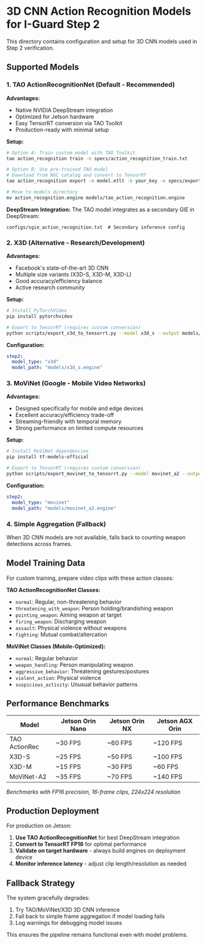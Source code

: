 # 3D CNN Action Recognition Models for I-Guard Step 2

This directory contains configuration and setup for 3D CNN models used in Step 2 verification.

## Supported Models

### 1. TAO ActionRecognitionNet (Default - Recommended)

**Advantages:**
- Native NVIDIA DeepStream integration
- Optimized for Jetson hardware
- Easy TensorRT conversion via TAO Toolkit
- Production-ready with minimal setup

**Setup:**
```bash
# Option A: Train custom model with TAO Toolkit
tao action_recognition train -e specs/action_recognition_train.txt

# Option B: Use pre-trained TAO model
# Download from NGC catalog and convert to TensorRT
tao action_recognition export -m model.etlt -k your_key -e specs/export.txt

# Move to models directory
mv action_recognition.engine models/tao_action_recognition.engine
```

**DeepStream Integration:**
The TAO model integrates as a secondary GIE in DeepStream:
```
configs/sgie_action_recognition.txt  # Secondary inference config
```

### 2. X3D (Alternative - Research/Development)

**Advantages:**
- Facebook's state-of-the-art 3D CNN
- Multiple size variants (X3D-S, X3D-M, X3D-L)
- Good accuracy/efficiency balance
- Active research community

**Setup:**
```bash
# Install PyTorchVideo
pip install pytorchvideo

# Export to TensorRT (requires custom conversion)
python scripts/export_x3d_to_tensorrt.py --model x3d_s --output models/x3d_s.engine
```

**Configuration:**
```yaml
step2:
  model_type: "x3d"
  model_path: "models/x3d_s.engine"
```

### 3. MoViNet (Google - Mobile Video Networks)

**Advantages:**
- Designed specifically for mobile and edge devices
- Excellent accuracy/efficiency trade-off
- Streaming-friendly with temporal memory
- Strong performance on limited compute resources

**Setup:**
```bash
# Install MoViNet dependencies
pip install tf-models-official

# Export to TensorRT (requires custom conversion)
python scripts/export_movinet_to_tensorrt.py --model movinet_a2 --output models/movinet_a2.engine
```

**Configuration:**
```yaml
step2:
  model_type: "movinet"
  model_path: "models/movinet_a2.engine"
```

### 4. Simple Aggregation (Fallback)

When 3D CNN models are not available, falls back to counting weapon detections across frames.

## Model Training Data

For custom training, prepare video clips with these action classes:

**TAO ActionRecognitionNet Classes:**
- `normal`: Regular, non-threatening behavior
- `threatening_with_weapon`: Person holding/brandishing weapon
- `pointing_weapon`: Aiming weapon at target
- `firing_weapon`: Discharging weapon
- `assault`: Physical violence without weapons
- `fighting`: Mutual combat/altercation

**MoViNet Classes (Mobile-Optimized):**
- `normal`: Regular behavior
- `weapon_handling`: Person manipulating weapon
- `aggressive_behavior`: Threatening gestures/postures
- `violent_action`: Physical violence
- `suspicious_activity`: Unusual behavior patterns

## Performance Benchmarks

| Model | Jetson Orin Nano | Jetson Orin NX | Jetson AGX Orin |
|-------|------------------|----------------|-----------------|
| TAO ActionRec | ~30 FPS | ~60 FPS | ~120 FPS |
| X3D-S | ~25 FPS | ~50 FPS | ~100 FPS |
| X3D-M | ~15 FPS | ~30 FPS | ~60 FPS |
| MoViNet-A2 | ~35 FPS | ~70 FPS | ~140 FPS |

*Benchmarks with FP16 precision, 16-frame clips, 224x224 resolution*

## Production Deployment

For production on Jetson:

1. **Use TAO ActionRecognitionNet** for best DeepStream integration
2. **Convert to TensorRT FP16** for optimal performance
3. **Validate on target hardware** - always build engines on deployment device
4. **Monitor inference latency** - adjust clip length/resolution as needed

## Fallback Strategy

The system gracefully degrades:

1. Try TAO/MoViNet/X3D 3D CNN inference
2. Fall back to simple frame aggregation if model loading fails
3. Log warnings for debugging model issues

This ensures the pipeline remains functional even with model problems.
